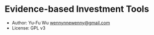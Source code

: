 Evidence-based Investment Tools
===============================

- Author: Yu-Fu Wu <wennynnewenny@gmail.com>
- License: GPL v3
  

